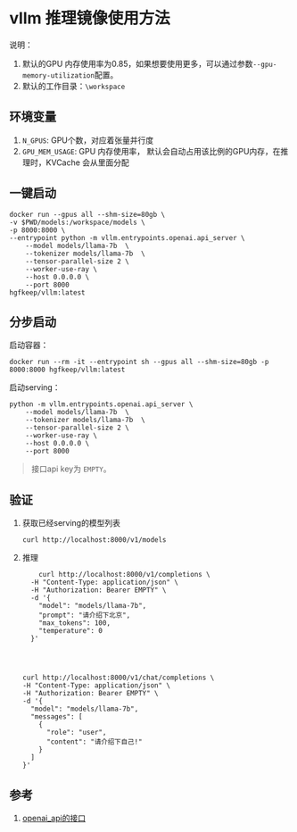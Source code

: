 
# vllm 推理镜像使用方法
说明：

1. 默认的GPU 内存使用率为0.85，如果想要使用更多，可以通过参数`--gpu-memory-utilization`配置。
2. 默认的工作目录：`\workspace`

## 环境变量
1. `N_GPUS`: GPU个数，对应着张量并行度
2. `GPU_MEM_USAGE`: GPU 内存使用率， 默认会自动占用该比例的GPU内存，在推理时，KVCache 会从里面分配

## 一键启动

```
docker run --gpus all --shm-size=80gb \
-v $PWD/models:/workspace/models \
-p 8000:8000 \
--entrypoint python -m vllm.entrypoints.openai.api_server \
    --model models/llama-7b  \
    --tokenizer models/llama-7b  \
    --tensor-parallel-size 2 \
    --worker-use-ray \
    --host 0.0.0.0 \
    --port 8000
hgfkeep/vllm:latest
```

## 分步启动
启动容器：
```
docker run --rm -it --entrypoint sh --gpus all --shm-size=80gb -p 8000:8000 hgfkeep/vllm:latest
```

启动serving：
```
python -m vllm.entrypoints.openai.api_server \
    --model models/llama-7b  \
    --tokenizer models/llama-7b  \
    --tensor-parallel-size 2 \
    --worker-use-ray \
    --host 0.0.0.0 \
    --port 8000
```

> 接口api key为 `EMPTY`。



## 验证

1. 获取已经serving的模型列表
    ```
    curl http://localhost:8000/v1/models
    ```
2. 推理
    ```
        curl http://localhost:8000/v1/completions \
      -H "Content-Type: application/json" \
      -H "Authorization: Bearer EMPTY" \
      -d '{
        "model": "models/llama-7b",
        "prompt": "请介绍下北京",
        "max_tokens": 100,
        "temperature": 0
      }'
    
    
    
    
    curl http://localhost:8000/v1/chat/completions \
    -H "Content-Type: application/json" \
    -H "Authorization: Bearer EMPTY" \
    -d '{
      "model": "models/llama-7b",
      "messages": [
        {
          "role": "user",
          "content": "请介绍下自己!"
        }
      ]
    }'
    ```


## 参考
1. [openai_api的接口](https://platform.openai.com/docs/api-reference/completions/create)